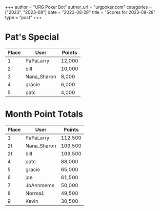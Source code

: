 +++
author = "URG Poker Bot"
author_url = "urgpoker.com"
categories = ["2023", "2023-08"]
date = "2023-08-28"
title = "Scores for 2023-08-28"
type = "post"
+++
# Pat's Special

| Place | User | Points |
|-------|------|--------|
| 1 | PaPaLarry | 12,000 |
| 2 | bill | 10,000 |
| 3 | Nana_Sharon | 8,000 |
| 4 | gracie | 6,000 |
| 5 | patc | 4,000 |

# Month Point Totals

| Place | User | Points |
|-------|------|--------|
| 1 | PaPaLarry | 112,500 |
| 2t | Nana_Sharon | 109,500 |
| 2t | bill | 109,500 |
| 4 | patc | 88,000 |
| 5 | gracie | 65,000 |
| 6 | joe | 61,500 |
| 7 | JoAnnmeme | 50,000 |
| 8 | Norma1 | 49,500 |
| 9 | Kevin | 30,500 |
